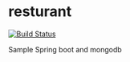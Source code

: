 # resturant 

[![Build Status](https://travis-ci.org/kurvatch/resturant.svg?branch=master)](https://travis-ci.org/kurvatch/resturant)

Sample Spring boot and mongodb
